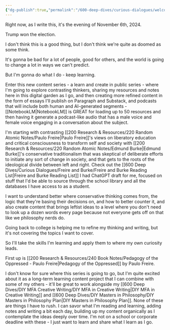 ```yaml
---
{"dg-publish":true,"permalink":"/600-deep-dives/curious-dialogues/welcome-to-curious-dialogues/"}
---
```


Right now, as I write this, it's the evening of November 6th, 2024.

Trump won the election.

I don't think this is a good thing, but I don't think we're quite as doomed as some think.

It's gonna be bad for a lot of people, good for others, and the world is going to change a lot in ways we can't predict.

But I'm gonna do what I do - keep learning.

Enter this new content series - a learn and create in public series - where I'm going to explore contrasting thinkers, sharing my resources and notes here in this digital garden as I go, and then creating more refined content in the form of essays I'll publish on Paragraph and Substack, and podcasts that will include both human and AI-generated segments - [[NotebookLM\|NotebookLM]] is GREAT for loading up to 50 resources and then having it generate a podcast-like audio that has a male voice and female voice engaging in a conversation about the subject.

I'm starting with contrasting [[200 Research & Resources/220 Random Atomic Notes/Paulo Freire\|Paulo Freire]]'s views on liberatory education and critical consciousness to transform self and society with [[200 Research & Resources/220 Random Atomic Notes/Edmund Burke\|Edmund Burke]]'s conservative traditionalism that was skeptical of deliberate efforts to initiate any sort of change in society, and that gets to the roots of the ideological divide between left and right.  Check out the [[600 Deep Dives/Curious Dialogues/Freire and Burke/Freire and Burke Reading List\|Freire and Burke Reading List]] I had ChatGPT draft for me, focused on stuff that I'd be able to source through the school library and all the databases I have access to as a student.

I want to understand better where conservative thinking comes from, the logic that they're basing their decisions on, and how to better counter it, and also create content that brings leftist ideas to a level where you don't need to look up a dozen words every page because not everyone gets off on that like we philosophy nerds do.

Going back to college is helping me to refine my thinking and writing, but it's not covering the topics I want to cover.

So I'll take the skills I'm learning and apply them to where my own curiosity leads.

First up is [[200 Research & Resources/240 Book Notes/Pedagogy of the Oppressed - Paulo Freire\|Pedagogy of the Oppressed]] by Paulo Freire.

I don't know for sure where this series is going to go, but I'm quite excited about it as a long-term learning content project that I can combine with some of my others - it'll be great to work alongside my [[600 Deep Dives/DIY MFA Creative Writing/DIY MFA in Creative Writing\|DIY MFA in Creative Writing]] and [[600 Deep Dives/DIY Masters in Philosophy/DIY Masters in Philosophy Plan\|DIY Masters in Philosophy Plan]].  None of these are things I have to rush.  I can savor what I'm reading and learning, adding notes and writing a bit each day, building up my content organically as I contemplate the ideas deeply over time.  I'm not on a school or corporate deadline with these - I just want to learn and share what I learn as I go.